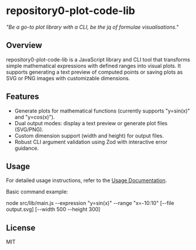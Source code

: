 # repository0-plot-code-lib

_"Be a go-to plot library with a CLI, be the jq of formulae visualisations."_

## Overview

repository0-plot-code-lib is a JavaScript library and CLI tool that transforms simple mathematical expressions with defined ranges into visual plots. It supports generating a text preview of computed points or saving plots as SVG or PNG images with customizable dimensions.

## Features

- Generate plots for mathematical functions (currently supports "y=sin(x)" and "y=cos(x)").
- Dual output modes: display a text preview or generate plot files (SVG/PNG).
- Custom dimension support (width and height) for output files.
- Robust CLI argument validation using Zod with interactive error guidance.

## Usage

For detailed usage instructions, refer to the [Usage Documentation](./docs/USAGE.md).

Basic command example:

  node src/lib/main.js --expression "y=sin(x)" --range "x=-10:10" [--file output.svg] [--width 500 --height 300]

## License

MIT
